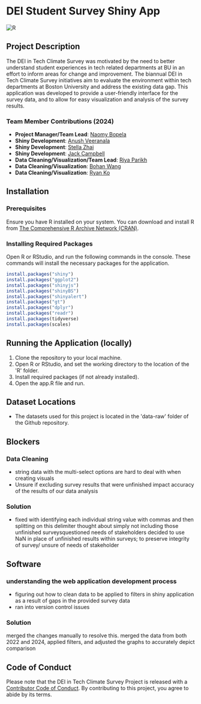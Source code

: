 # DEI Student Survey Shiny App

<!-- badges: start -->
![R](https://img.shields.io/badge/r-%23276DC3.svg?style=for-the-badge&logo=r&logoColor=white)

<!-- badges: end -->

## Project Description 
The DEI in Tech Climate Survey was motivated by the need to better understand student experiences in tech related departments at BU in an effort to inform areas for change and improvement. The biannual DEI in Tech Climate Survey initiatives aim to evaluate the environment within tech departments at Boston University and address the existing data gap. This application was developed to provide a user-friendly interface for the survey data, and to allow for easy visualization and analysis of the survey results.

### Team Member Contributions (2024)
- **Project Manager/Team Lead**: [Naomy Bopela](Nbopela@bu.edu)
- **Shiny Development**: [Anush Veeranala](Jun@bu.edu)
- **Shiny Development**: [Stella Zhai](zhstella@bu.edu)
- **Shiny Development**: [Jack Campbell](Jawicamp@bu.edu)
- **Data Cleaning/Visualization/Team Lead**: [Riya Parikh](Riyapar@bu.edu)
- **Data Cleaning/Visualization**: [Bohan Wang](Wbh@bu.edu)
- **Data Cleaning/Visualization**: [Ryan Ko](Rko@bu.edu)

## Installation
### Prerequisites

Ensure you have R installed on your system. You can download and install R from [The Comprehensive R Archive Network (CRAN)](https://cran.r-project.org/).

### Installing Required Packages

Open R or RStudio, and run the following commands in the console. These commands will install the necessary packages for the application.

```r
install.packages("shiny")
install.packages("ggplot2")
install.packages("shinyjs")
install.packages("shinyBS")
install.packages("shinyalert")
install.packages("gt")
install.packages("dplyr")
install.packages("readr")
install.packages(tidyverse)
install.packages(scales)
```

## Running the Application (locally)
1. Clone the repository to your local machine.
2. Open R or RStudio, and set the working directory to the location of the 'R' folder.
3. Install required packages (if not already installed).
4. Open the app.R file and run.

## Dataset Locations
- The datasets used for this project is located in the 'data-raw' folder of the Github repository.

## Blockers

### Data Cleaning

- string data with the multi-select options are hard to deal with when creating visuals
- Unsure if excluding survey results that were unfinished impact accuracy of the results of our data analysis

### Solution
- fixed with identifying each individual string value with commas and then splitting on this delimiter thought about simply not including those unfinished surveysquestioned needs of stakeholders decided to use NaN in place of unfinished results within surveys; to preserve integrity of survey/ unsure of needs of stakeholder


## Software

### understanding the web application development process
- figuring out how to clean data to be applied to filters in shiny application as a result of gaps in the provided survey data 
- ran into version control issues

### Solution
merged the changes manually to resolve this.
merged the data from both 2022 and 2024, applied filters, and adjusted the graphs to accurately depict comparison

## Code of Conduct
Please note that the DEI in Tech Climate Survey Project is released with a
[Contributor Code of Conduct](https://contributor-covenant.org/version/2/0/CODE_OF_CONDUCT.html).
By contributing to this project, you agree to abide by its terms.